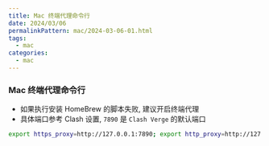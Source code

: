 ```yaml
---
title: Mac 终端代理命令行
date: 2024/03/06
permalinkPattern: mac/2024-03-06-01.html
tags:
  - mac
categories:
  - mac
---
```


### Mac 终端代理命令行

- 如果执行安装 HomeBrew 的脚本失败, 建议开启终端代理
- 具体端口参考 Clash 设置, `7890` 是 `Clash Verge` 的默认端口

```bash
export https_proxy=http://127.0.0.1:7890; export http_proxy=http://127.0.0.1:7890;
```